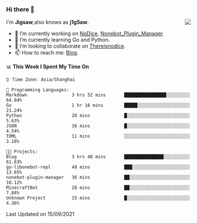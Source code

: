 ### Hi there 👋

<a href="#">
  <img align="right" src="https://github-readme-stats.vercel.app/api?username=j1g5awi&count_private=true&show_icons=true&title_color=80070B&text_color=B3B3B3&bg_color=212121&icon_color=80070B" />
</a>

I'm **Jigsaw**,also knows as **j1g5aw**.

- 🔭 I’m currently working on [NoDice](https://github.com/thereisnodice/nodice2), [Nonebot_Plugin_Manager](https://github.com/Jigsaw111/nonebot_plugin_manager).
- 🌱 I’m currently learning Go and Python.
- 👯 I’m looking to collaborate on [Thereisnodice](https://github.com/thereisnodice).
- 📫 How to reach me: [Blog](https://blog.maddestroyer.xyz/).

<!--START_SECTION:waka-->
📊 **This Week I Spent My Time On** 

```text
⌚︎ Time Zone: Asia/Shanghai

💬 Programming Languages: 
Markdown                 3 hrs 52 mins       ████████████████░░░░░░░░░   64.84% 
Go                       1 hr 16 mins        █████░░░░░░░░░░░░░░░░░░░░   21.24% 
Python                   20 mins             █░░░░░░░░░░░░░░░░░░░░░░░░   5.63% 
JSON                     16 mins             █░░░░░░░░░░░░░░░░░░░░░░░░   4.54% 
TOML                     11 mins             ░░░░░░░░░░░░░░░░░░░░░░░░░   3.18%

🐱‍💻 Projects: 
Blog                     3 hrs 40 mins       ███████████████░░░░░░░░░░   61.63% 
go-libonebot-repl        48 mins             ███░░░░░░░░░░░░░░░░░░░░░░   13.65% 
nonebot-plugin-manager   36 mins             ██░░░░░░░░░░░░░░░░░░░░░░░   10.12% 
MinecraftBot             28 mins             ██░░░░░░░░░░░░░░░░░░░░░░░   7.84% 
Unknown Project          15 mins             █░░░░░░░░░░░░░░░░░░░░░░░░   4.36%

```


 Last Updated on 15/09/2021
<!--END_SECTION:waka-->
